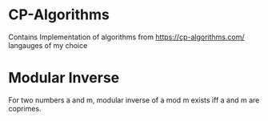 # CP-Algorithms
Contains Implementation of algorithms from https://cp-algorithms.com/ langauges of my choice

# Modular Inverse
For two numbers a and m, modular inverse of a mod m exists iff a and m are coprimes.
